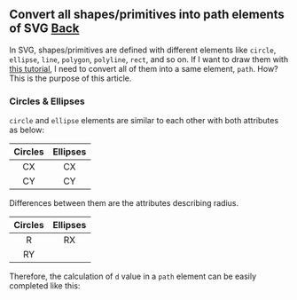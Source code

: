 ## Convert all shapes/primitives into path elements of SVG [Back](./../SVG.md)

In SVG, shapes/primitives are defined with different elements like `circle`, `ellipse`, `line`, `polygon`, `polyline`, `rect`, and so on. If I want to draw them with [this tutorial](./../../canvas/drawing_a_svg/drawing_a_svg.md), I need to convert all of them into a same element, `path`. How? This is the purpose of this article.

### Circles & Ellipses

`circle` and `ellipse` elements are similar to each other with both attributes as below:

**Circles**|**Ellipses**
:-----:|:------:
CX|CX
CY|CY

Differences between them are the attributes describing radius.

**Circles**|**Ellipses**
:-----:|:------:
R|RX
|RY

Therefore, the calculation of `d` value in a `path` element can be easily completed like this:

```js

```
